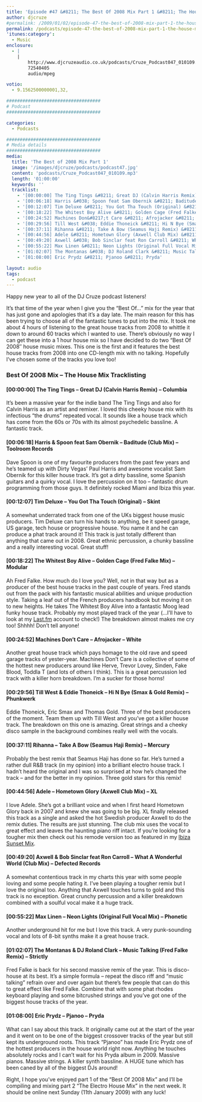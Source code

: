 ```yaml
---
title: 'Episode #47 &#8211; The Best Of 2008 Mix Part 1 &#8211; The House Mix'
author: djcruze
#permalink: /2009/01/02/episode-47-the-best-of-2008-mix-part-1-the-house-mix/
permalink: /podcasts/episode-47-the-best-of-2008-mix-part-1-the-house-mix/
'itunes:category':
  - Music
enclosure:
  - |
    |
        http://www.djcruzeaudio.co.uk/podcasts/Cruze_Podcast047_010109.mp3
        72540405
        audio/mpeg

votio:
  - 9.1562500000001,32,

###################################
# Podcast
###################################

categories:
  - Podcasts

###################################
# Media details
###################################
media:
  title: 'The Best of 2008 Mix Part 1'
  image: '/images/djcruze/podcasts/podcast47.jpg'
  content: 'podcasts/Cruze_Podcast047_010109.mp3'
  length: '01:00:00'
  keywords: ''
  tracklist:
    - '[00:00:00] The Ting Tings &#8211; Great DJ (Calvin Harris Remix) &#8211; Columbia'
    - '[00:06:18] Harris &#038; Spoon feat Sam Obernik &#8211; Baditude (Club Mix) &#8211; Toolroom Records'
    - '[00:12:07] Tim Deluxe &#8211; You Got Tha Touch (Original) &#8211; Skint'
    - '[00:18:22] The Whitest Boy Alive &#8211; Golden Cage (Fred Falke Mix) &#8211; Modular'
    - '[00:24:52] Machines Don&#8217;t Care &#8211; Afrojacker &#8211; White'
    - '[00:29:56] Till West &#038; Eddie Thoneick &#8211; Hi N Bye (Smax &#038; Gold Remix) &#8211; Phunkwerk'
    - '[00:37:11] Rihanna &#8211; Take A Bow (Seamus Haji Remix) &#8211; Mercury'
    - '[00:44:56] Adele &#8211; Hometown Glory (Axwell Club Mix) &#8211; XL'
    - '[00:49:20] Axwell &#038; Bob Sinclar feat Ron Carroll &#8211; What A Wonderful World (Club Mix) &#8211; Defected Records'
    - '[00:55:22] Max Linen &#8211; Neon Lights (Original Full Vocal Mix) &#8211; Phonetic'
    - '[01:02:07] The Montanas &#038; DJ Roland Clark &#8211; Music Talking (Fred Falke Remix) &#8211; Strictly'
    - '[01:08:00] Eric Prydz &#8211; Pjanoo &#8211; Pryda'

layout: audio
tags:
  - podcast
---
```


Happy new year to all of the DJ Cruze podcast listeners!

It&#8217;s that time of the year when I give you the &#8220;Best Of&#8230;&#8221; mix for the year that has just gone and apologies that it&#8217;s a day late. The main reason for this has been trying to choose all of the fantastic tunes to put into the mix. It took me about 4 hours of listening to the great house tracks from 2008 to whittle it down to around 60 tracks which I wanted to use. There&#8217;s obviously no way I can get these into a 1 hour house mix so I have decided to do two &#8220;Best Of 2008&#8243; house music mixes. This one is the first and it features the best house tracks from 2008 into one CD-length mix with no talking. Hopefully I&#8217;ve chosen some of the tracks you love too!

### Best Of 2008 Mix &#8211; The House Mix Tracklisting

#### [00:00:00] The Ting Tings &#8211; Great DJ (Calvin Harris Remix) &#8211; Columbia

It&#8217;s been a massive year for the indie band The Ting Tings and also for Calvin Harris as an artist and remixer. I loved this cheeky house mix with its infectious &#8220;the drums&#8221; repeated vocal. It sounds like a house track which has come from the 60s or 70s with its almost psychedelic bassline. A fantastic track.

#### [00:06:18] Harris &#038; Spoon feat Sam Obernik &#8211; Baditude (Club Mix) &#8211; Toolroom Records

Dave Spoon is one of my favourite producers from the past few years and he&#8217;s teamed up with Dirty Vegas&#8217; Paul Harris and awesome vocalist Sam Obernik for this killer house track. It&#8217;s got a dirty bassline, some Spanish guitars and a quirky vocal. I love the percussion on it too &#8211; fantastic drum programming from those guys. It definitely rocked Miami and Ibiza this year.

#### [00:12:07] Tim Deluxe &#8211; You Got Tha Touch (Original) &#8211; Skint

A somewhat underrated track from one of the UKs biggest house music producers. Tim Deluxe can turn his hands to anything, be it speed garage, US garage, tech house or progressive house. You name it and he can produce a phat track around it! This track is just totally different than anything that came out in 2008. Great ethnic percussion, a chunky bassline and a really interesting vocal. Great stuff!

#### [00:18:22] The Whitest Boy Alive &#8211; Golden Cage (Fred Falke Mix) &#8211; Modular

Ah Fred Falke. How much do I love you? Well, not in that way but as a producer of the best house tracks in the past couple of years. Fred stands out from the pack with his fantastic musical abilities and unique production style. Taking a leaf out of the French producers handbook but moving it on to new heights. He takes The Whitest Boy Alive into a fantastic Moog lead funky house track. Probably my most played track of the year (&#8230;I&#8217;ll have to look at my [Last.fm][4] account to check!) The breakdown almost makes me cry too! Shhhh! Don&#8217;t tell anyone!

#### [00:24:52] Machines Don&#8217;t Care &#8211; Afrojacker &#8211; White

Another great house track which pays homage to the old rave and speed garage tracks of yester-year. Machines Don&#8217;t Care is a collective of some of the hottest new producers around like Herve, Trevor Lovey, Sinden, Fake Blood, Toddla T (and lots of others I think). This is a great percussion led track with a killer horn breakdown. I&#8217;m a sucker for those horns!

#### [00:29:56] Till West &#038; Eddie Thoneick &#8211; Hi N Bye (Smax &#038; Gold Remix) &#8211; Phunkwerk

Eddie Thoneick, Eric Smax and Thomas Gold. Three of the best producers of the moment. Team them up with Till West and you&#8217;ve got a killer house track. The breakdown on this one is amazing. Great strings and a cheeky disco sample in the background combines really well with the vocals.

#### [00:37:11] Rihanna &#8211; Take A Bow (Seamus Haji Remix) &#8211; Mercury

Probably the best remix that Seamus Haji has done so far. He&#8217;s turned a rather dull R&#038;B track (in my opinion) into a brilliant electro house track. I hadn&#8217;t heard the original and I was so surprised at how he&#8217;s changed the track &#8211; and for the better in my opinion. Three gold stars for this remix!

#### [00:44:56] Adele &#8211; Hometown Glory (Axwell Club Mix) &#8211; XL

I love Adele. She&#8217;s got a brilliant voice and when I first heard Hometown Glory back in 2007 and knew she was going to be big. XL finally released this track as a single and asked the hot Swedish producer Axwell to do the remix duties. The results are just stunning. The club mix uses the vocal to great effect and leaves the haunting piano riff intact. If you&#8217;re looking for a tougher mix then check out his remode version too as featured in my [Ibiza Sunset Mix][5].

#### [00:49:20] Axwell &#038; Bob Sinclar feat Ron Carroll &#8211; What A Wonderful World (Club Mix) &#8211; Defected Records

A somewhat contentious track in my charts this year with some people loving and some people hating it. I&#8217;ve been playing a tougher remix but I love the original too. Anything that Axwell touches turns to gold and this track is no exception. Great crunchy percussion and a killer breakdown combined with a soulful vocal make it a huge track.

#### [00:55:22] Max Linen &#8211; Neon Lights (Original Full Vocal Mix) &#8211; Phonetic

Another underground hit for me but I love this track. A very punk-sounding vocal and lots of 8-bit synths make it a great house track.

#### [01:02:07] The Montanas &#038; DJ Roland Clark &#8211; Music Talking (Fred Falke Remix) &#8211; Strictly

Fred Falke is back for his second massive remix of the year. This is disco-house at its best. It&#8217;s a simple formula &#8211; repeat the disco riff and &#8220;music talking&#8221; refrain over and over again but there&#8217;s few people that can do this to great effect like Fred Falke. Combine that with some phat rhodes keyboard playing and some bitcrushed strings and you&#8217;ve got one of the biggest house tracks of the year.

#### [01:08:00] Eric Prydz &#8211; Pjanoo &#8211; Pryda

What can I say about this track. It originally came out at the start of the year and it went on to be one of the biggest crossover tracks of the year but still kept its underground roots. This track &#8220;Pjanoo&#8221; has made Eric Prydz one of the hottest producers in the house world right now. Anything he touches absolutely rocks and I can&#8217;t wait for his Pryda album in 2009. Massive pianos. Massive strings. A killer synth bassline. A HUGE tune which has been caned by all of the biggest DJs around!

Right, I hope you&#8217;ve enjoyed part 1 of the &#8220;Best Of 2008 Mix&#8221; and I&#8217;ll be compiling and mixing part 2 &#8220;The Electro House Mix&#8221; in the next week. It should be online next Sunday (11th January 2009) with any luck!

[1]: http://www.djcruze.co.uk/cms/wp-content/uploads/2009/01/podcast47.jpg
[2]: http://www.djcruze.co.uk/cms/wp-content/DownloadButton.gif
[3]: http://www.djcruzeaudio.co.uk/podcasts/Cruze_Podcast047_010109.mp3
[4]: http://www.last.fm/user/DJCruze
[5]: http://www.djcruze.co.uk/cms/2008/07/23/july-2008-mix-ibiza-sunset/
